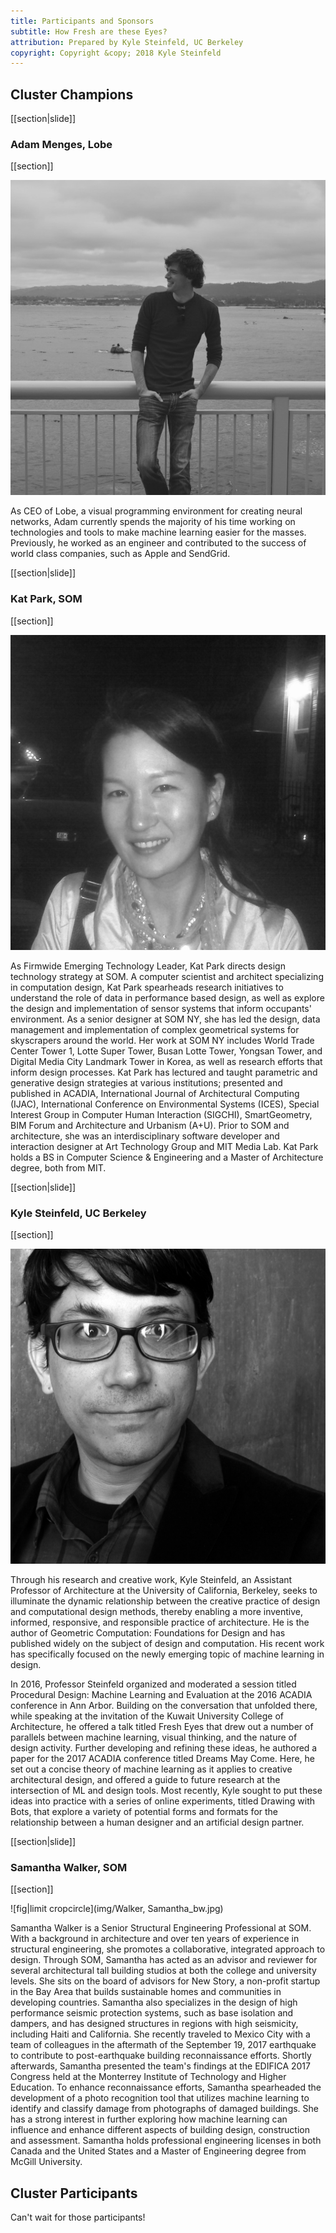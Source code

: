 ```yaml
---
title: Participants and Sponsors
subtitle: How Fresh are these Eyes?
attribution: Prepared by Kyle Steinfeld, UC Berkeley
copyright: Copyright &copy; 2018 Kyle Steinfeld
---
```


## Cluster Champions

[[section|slide]]

### Adam Menges, Lobe

[[section]]

![fig|limit cropcircle](img/IMG_1029.jpg)

As CEO of Lobe, a visual programming environment for creating neural networks, Adam currently spends the majority of his time working on technologies and tools to make machine learning easier for the masses. Previously, he worked as an engineer and contributed to the success of world class companies, such as Apple and SendGrid.

[[section|slide]]

### Kat Park, SOM

[[section]]

![fig|limit cropcircle](img/katpark-bw.jpg)

As Firmwide Emerging Technology Leader, Kat Park directs design technology strategy at SOM. A computer scientist and architect specializing in computation design, Kat Park spearheads research initiatives to understand the role of data in performance based design, as well as explore the design and implementation of sensor systems that inform occupants' environment. As a senior designer at SOM NY, she has led the design, data management and implementation of complex geometrical systems for skyscrapers around the world. Her work at SOM NY includes World Trade Center Tower 1, Lotte Super Tower, Busan Lotte Tower, Yongsan Tower, and Digital Media City Landmark Tower in Korea, as well as research efforts that inform design processes. Kat Park has lectured and taught parametric and generative design strategies at various institutions; presented and published in ACADIA, International Journal of Architectural Computing (IJAC), International Conference on Environmental Systems (ICES), Special Interest Group in Computer Human Interaction (SIGCHI), SmartGeometry, BIM Forum and Architecture and Urbanism (A+U). Prior to SOM and architecture, she was an interdisciplinary software developer and interaction designer at Art Technology Group and MIT Media Lab. Kat Park holds a BS in Computer Science & Engineering and a Master of Architecture degree, both from MIT.

[[section|slide]]

### Kyle Steinfeld, UC Berkeley

[[section]]

![fig|limit cropcircle](img/Steinfeld.jpg)

Through his research and creative work, Kyle Steinfeld, an Assistant Professor of Architecture at the University of California, Berkeley, seeks to illuminate the dynamic relationship between the creative practice of design and computational design methods, thereby enabling a more inventive, informed, responsive, and responsible practice of architecture. He is the author of Geometric Computation: Foundations for Design and has published widely on the subject of design and computation. His recent work has specifically focused on the newly emerging topic of machine learning in design. 

In 2016, Professor Steinfeld organized and moderated a session titled Procedural Design: Machine Learning and Evaluation at the 2016 ACADIA conference in Ann Arbor. Building on the conversation that unfolded there, while speaking at the invitation of the Kuwait University College of Architecture, he offered a talk titled Fresh Eyes that drew out a number of parallels between machine learning, visual thinking, and the nature of design activity. Further developing and refining these ideas, he authored a paper for the 2017 ACADIA conference titled Dreams May Come. Here, he set out a concise theory of machine learning as it applies to creative architectural design, and offered a guide to future research at the intersection of ML and design tools. Most recently, Kyle sought to put these ideas into practice with a series of online experiments, titled Drawing with Bots, that explore a variety of potential forms and formats for the relationship between a human designer and an artificial design partner.

[[section|slide]]

### Samantha Walker, SOM

[[section]]

![fig|limit cropcircle](img/Walker, Samantha_bw.jpg)

Samantha Walker is a Senior Structural Engineering Professional at SOM. With a background in architecture and over ten years of experience in structural engineering, she promotes a collaborative, integrated approach to design. Through SOM, Samantha has acted as an advisor and reviewer for several architectural tall building studios at both the college and university levels. She sits on the board of advisors for New Story, a non-profit startup in the Bay Area that builds sustainable homes and communities in developing countries. Samantha also specializes in the design of high performance seismic protection systems, such as base isolation and dampers, and has designed structures in regions with high seismicity, including Haiti and California. She recently traveled to Mexico City with a team of colleagues in the aftermath of the September 19, 2017 earthquake to contribute to post-earthquake building reconnaissance efforts. Shortly afterwards, Samantha presented the team's findings at the EDIFICA 2017 Congress held at the Monterrey Institute of Technology and Higher Education. To enhance reconnaissance efforts, Samantha spearheaded the development of a photo recognition tool that utilizes machine learning to identify and classify damage from photographs of damaged buildings. She has a strong interest in further exploring how machine learning can influence and enhance different aspects of building design, construction and assessment. Samantha holds professional engineering licenses in both Canada and the United States and a Master of Engineering degree from McGill University.

## Cluster Participants

Can't wait for those participants!



